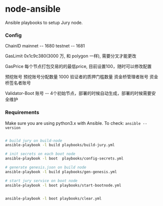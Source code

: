 # node-ansible
Ansible playbooks to setup Jury node.

### Config
ChainID
mainnet -- 1680 
testnet -- 1681

GasLimit 
0x1c9c380(3000 万, 和 polygon 一样), 需要分叉才能更改

GasPrice
每个节点打包交易的的最低price, 目前设置100，随时可以修改配置

预挖账号
预挖账号分配数量 1000
验证者的质押门槛数量
资金桥管理者账号
资金桥签名者账号

Validator-Boot 账号 -- 4个初始节点，部署的时候自动生成，部署的时候需要安全维护


### Requirements

Make sure you are using python3.x with Ansible. To check: `ansible --version` 

```bash

# build jury on build-node
ansible-playbook -l build playbooks/build-jury.yml

# init secrets on each boot node
ansible-playbook -l boot  playbooks/config-secrets.yml

# generate genesis.json on build node
ansible-playbook -l build playbooks/gen-genesis.yml

# start jury service on boot node
ansible-playbook -l boot playbooks/start-bootnode.yml


ansible-playbook -l boot playbooks/clear.yml

```
